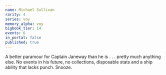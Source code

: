 ```yaml
---
name: Michael Sullivan
rarity: 4
series: voy
memory_alpha: voy
bigbook_tier: 14
events: 6
in_portal: false
published: true
---
```


A better paramour for Captain Janeway than he is . . . pretty much anything else. No events in his future, no collections, disposable stats and a ship ability that lacks punch. Snooze.
